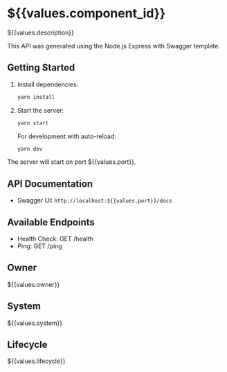 # ${{values.component_id}}

${{values.description}}

This API was generated using the Node.js Express with Swagger template.

## Getting Started

1. Install dependencies:
   ```bash
   yarn install
   ```

2. Start the server:
   ```bash
   yarn start
   ```

   For development with auto-reload:
   ```bash
   yarn dev
   ```

The server will start on port ${{values.port}}.

## API Documentation

- Swagger UI: `http://localhost:${{values.port}}/docs`

## Available Endpoints

- Health Check: GET /health
- Ping: GET /ping

## Owner

${{values.owner}}

## System

${{values.system}}

## Lifecycle

${{values.lifecycle}}

